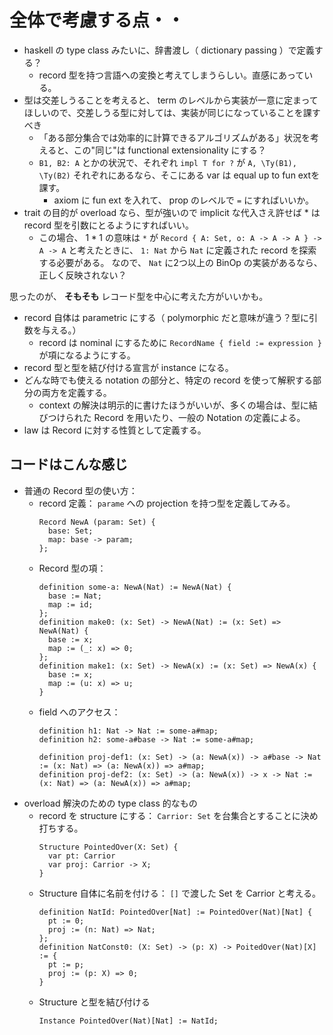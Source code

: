 # 全体で考慮する点・・
- haskell の type class みたいに、辞書渡し（ dictionary passing ）で定義する？
  - record 型を持つ言語への変換と考えてしまうらしい。直感にあっている。
- 型は交差しうることを考えると、 term のレベルから実装が一意に定まってほしいので、交差しうる型に対しては、実装が同じになっていることを課すべき
  - 「ある部分集合では効率的に計算できるアルゴリズムがある」状況を考えると、この"同じ"は functional extensionality にする？
  - `B1, B2: A` とかの状況で、それぞれ `impl T for ?` が `A, \Ty(B1), \Ty(B2)` それぞれにあるなら、そこにある var は equal up to fun extを課す。
    - axiom に fun ext を入れて、 prop のレベルで `=` にすればいいか。
- trait の目的が overload なら、型が強いので implicit な代入さえ許せば $*$ は record 型を引数にとるようにすればいい。
  - この場合、 $1 * 1$ の意味は `*` が `Record { A: Set, o: A -> A -> A } -> A -> A` と考えたときに、
    `1: Nat` から `Nat` に定義された record を探索する必要がある。
    なので、 `Nat` に2つ以上の BinOp の実装があるなら、 正しく反映されない？

思ったのが、 **そもそも** レコード型を中心に考えた方がいいかも。
- record 自体は parametric にする（ polymorphic だと意味が違う？型に引数を与える。）
  - record は nominal にするために `RecordName { field := expression }` が項になるようにする。
- record 型と型を結び付ける宣言が instance になる。
- どんな時でも使える notation の部分と、特定の record を使って解釈する部分の両方を定義する。
  - context の解決は明示的に書けたほうがいいが、多くの場合は、型に結びつけられた Record を用いたり、一般の Notation の定義による。
- law は Record に対する性質として定義する。

## コードはこんな感じ
- 普通の Record 型の使い方：
  - record 定義： `parame` への projection を持つ型を定義してみる。
    ```
    Record NewA (param: Set) {
      base: Set;
      map: base -> param;
    };
    ```
  - Record 型の項：
    ```
    definition some-a: NewA(Nat) := NewA(Nat) {
      base := Nat;
      map := id;
    };
    definition make0: (x: Set) -> NewA(Nat) := (x: Set) => NewA(Nat) {
      base := x;
      map := (_: x) => 0;
    };
    definition make1: (x: Set) -> NewA(x) := (x: Set) => NewA(x) {
      base := x;
      map := (u: x) => u;
    }
    ```
  - field へのアクセス：
    ```
    definition h1: Nat -> Nat := some-a#map;
    definition h2: some-a#base -> Nat := some-a#map;

    definition proj-def1: (x: Set) -> (a: NewA(x)) -> a#base -> Nat := (x: Nat) => (a: NewA(x)) => a#map;
    definition proj-def2: (x: Set) -> (a: NewA(x)) -> x -> Nat := (x: Nat) => (a: NewA(x)) => a#map;
    ```
- overload 解決のための type class 的なもの
  - record を structure にする： `Carrior: Set` を台集合とすることに決め打ちする。
    ```
    Structure PointedOver(X: Set) {
      var pt: Carrior
      var proj: Carrior -> X;
    }
    ```
  - Structure 自体に名前を付ける： `[]` で渡した Set を Carrior と考える。
    ```
    definition NatId: PointedOver[Nat] := PointedOver(Nat)[Nat] {
      pt := 0;
      proj := (n: Nat) => Nat;
    };
    definition NatConst0: (X: Set) -> (p: X) -> PoitedOver(Nat)[X] := {
      pt := p;
      proj := (p: X) => 0;
    }
    ```
  - Structure と型を結び付ける
    ```
    Instance PointedOver(Nat)[Nat] := NatId;
    ```
